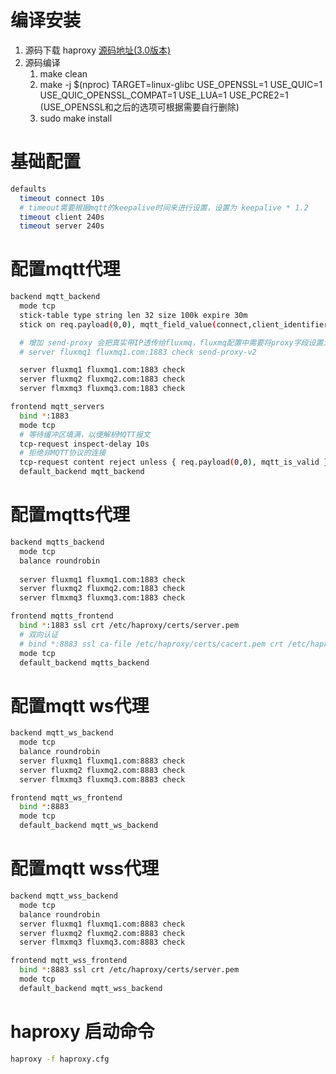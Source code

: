 # 编译安装
1. 源码下载
haproxy [源码地址(3.0版本)](https://www.haproxy.org/download/3.0/src/)
2. 源码编译
    1. make clean
    2. make -j $(nproc) TARGET=linux-glibc USE_OPENSSL=1 USE_QUIC=1 USE_QUIC_OPENSSL_COMPAT=1 USE_LUA=1 USE_PCRE2=1 (USE_OPENSSL和之后的选项可根据需要自行删除)
    3. sudo make install
# 基础配置
```bash
defaults  
  timeout connect 10s
  # timeout需要根据mqtt的keepalive时间来进行设置，设置为 keepalive * 1.2
  timeout client 240s  
  timeout server 240s 
```
# 配置mqtt代理
```bash
backend mqtt_backend
  mode tcp
  stick-table type string len 32 size 100k expire 30m
  stick on req.payload(0,0), mqtt_field_value(connect,client_identifier)

  # 增加 send-proxy 会把真实带IP透传给fluxmq，fluxmq配置中需要将proxy字段设置为true
  # server fluxmq1 fluxmq1.com:1883 check send-proxy-v2

  server fluxmq1 fluxmq1.com:1883 check
  server fluxmq2 fluxmq2.com:1883 check
  server flmxmq3 fluxmq3.com:1883 check

frontend mqtt_servers
  bind *:1883
  mode tcp
  # 等待缓冲区填满，以便解析MQTT报文
  tcp-request inspect-delay 10s
  # 拒绝非MQTT协议的连接
  tcp-request content reject unless { req.payload(0,0), mqtt_is_valid }
  default_backend mqtt_backend
```
# 配置mqtts代理
```bash
backend mqtts_backend
  mode tcp
  balance roundrobin
 
  server fluxmq1 fluxmq1.com:1883 check
  server fluxmq2 fluxmq2.com:1883 check
  server flmxmq3 fluxmq3.com:1883 check

frontend mqtts_frontend
  bind *:1883 ssl crt /etc/haproxy/certs/server.pem 
  # 双向认证
  # bind *:8883 ssl ca-file /etc/haproxy/certs/cacert.pem crt /etc/haproxy/certs/server.pem verify required
  mode tcp
  default_backend mqtts_backend
```
# 配置mqtt ws代理
```bash
backend mqtt_ws_backend
  mode tcp
  balance roundrobin
  server fluxmq1 fluxmq1.com:8883 check
  server fluxmq2 fluxmq2.com:8883 check
  server flmxmq3 fluxmq3.com:8883 check

frontend mqtt_ws_frontend
  bind *:8883 
  mode tcp
  default_backend mqtt_ws_backend
```
# 配置mqtt wss代理
```bash
backend mqtt_wss_backend
  mode tcp
  balance roundrobin
  server fluxmq1 fluxmq1.com:8883 check
  server fluxmq2 fluxmq2.com:8883 check
  server flmxmq3 fluxmq3.com:8883 check

frontend mqtt_wss_frontend
  bind *:8883 ssl crt /etc/haproxy/certs/server.pem
  mode tcp 
  default_backend mqtt_wss_backend
```
# haproxy 启动命令
```bash
haproxy -f haproxy.cfg
```